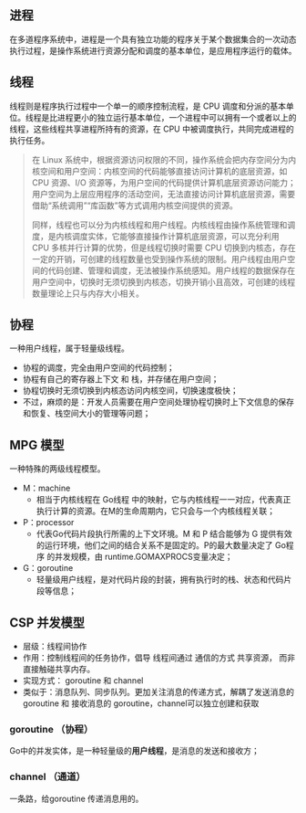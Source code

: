 ## 进程
在多道程序系统中，进程是一个具有独立功能的程序关于某个数据集合的一次动态执行过程，是操作系统进行资源分配和调度的基本单位，是应用程序运行的载体。

## 线程
线程则是程序执行过程中一个单一的顺序控制流程，是 CPU 调度和分派的基本单位。线程是比进程更小的独立运行基本单位，一个进程中可以拥有一个或者以上的线程，这些线程共享进程所持有的资源，在 CPU 中被调度执行，共同完成进程的执行任务。

> 在 Linux 系统中，根据资源访问权限的不同，操作系统会把内存空间分为内核空间和用户空间：内核空间的代码能够直接访问计算机的底层资源，如 CPU 资源、I/O 资源等，为用户空间的代码提供计算机底层资源访问能力；用户空间为上层应用程序的活动空间，无法直接访问计算机底层资源，需要借助“系统调用”“库函数”等方式调用内核空间提供的资源。
> 
> 同样，线程也可以分为内核线程和用户线程。内核线程由操作系统管理和调度，是内核调度实体，它能够直接操作计算机底层资源，可以充分利用 CPU 多核并行计算的优势，但是线程切换时需要 CPU 切换到内核态，存在一定的开销，可创建的线程数量也受到操作系统的限制。用户线程由用户空间的代码创建、管理和调度，无法被操作系统感知。用户线程的数据保存在用户空间中，切换时无须切换到内核态，切换开销小且高效，可创建的线程数量理论上只与内存大小相关。

## 协程
一种用户线程，属于轻量级线程。
* 协程的调度，完全由用户空间的代码控制；
* 协程有自己的寄存器上下文 和 栈，并存储在用户空间；
* 协程切换时无须切换到内核态访问内核空间，切换速度极快；
* 不过，麻烦的是：开发人员需要在用户空间处理协程切换时上下文信息的保存和恢复、栈空间大小的管理等问题；



## MPG 模型
一种特殊的两级线程模型。

* M：machine
  * 相当于内核线程在 Go线程 中的映射，它与内核线程一一对应，代表真正执行计算的资源。在M的生命周期内，它只会与一个内核线程关联；
* P：processor
  * 代表Go代码片段执行所需的上下文环境。M 和 P 结合能够为 G 提供有效的运行环境，他们之间的结合关系不是固定的。P的最大数量决定了 Go程序 的并发规模，由 runtime.GOMAXPROCS变量决定；
* G：goroutine
  * 轻量级用户线程，是对代码片段的封装，拥有执行时的栈、状态和代码片段等信息；


## CSP 并发模型
* 层级：线程间协作
* 作用：控制线程间的任务协作，倡导 线程间通过 通信的方式 共享资源， 而非 直接触碰共享内存。
* 实现方式： goroutine 和 channel
* 类似于：消息队列、同步队列。更加关注消息的传递方式，解耦了发送消息的 goroutine 和 接收消息的 goroutine，channel可以独立创建和获取

### goroutine （协程）
Go中的并发实体，是一种轻量级的**用户线程**，是消息的发送和接收方；

### channel （通道）
一条路，给goroutine 传递消息用的。



